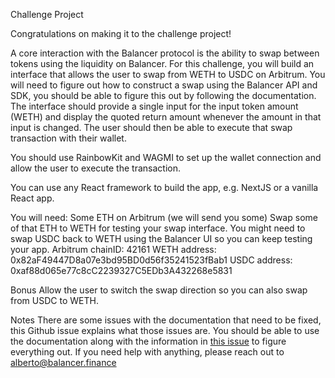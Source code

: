Challenge Project

Congratulations on making it to the challenge project!

A core interaction with the Balancer protocol is the ability to swap between tokens using the liquidity on Balancer. For this challenge, you will build an interface that allows the user to swap from WETH to USDC on Arbitrum. You will need to figure out how to construct a swap using the Balancer API and SDK, you should be able to figure this out by following the documentation. The interface should provide a single input for the input token amount (WETH) and display the quoted return amount whenever the amount in that input is changed. The user should then be able to execute that swap transaction with their wallet.

You should use RainbowKit and WAGMI to set up the wallet connection and allow the user to execute the transaction.

You can use any React framework to build the app, e.g. NextJS or a vanilla React app.

You will need:
Some ETH on Arbitrum (we will send you some)
Swap some of that ETH to WETH for testing your swap interface.
You might need to swap USDC back to WETH using the Balancer UI so you can keep testing your app.
Arbitrum chainID: 42161
WETH address: 0x82aF49447D8a07e3bd95BD0d56f35241523fBab1
USDC address: 0xaf88d065e77c8cC2239327C5EDb3A432268e5831

Bonus
Allow the user to switch the swap direction so you can also swap from USDC to WETH. 

Notes
There are some issues with the documentation that need to be fixed, this Github issue explains what those issues are. You should be able to use the documentation along with the information in [this issue](https://github.com/balancer/docs-v3/issues/225) to figure everything out.
If you need help with anything, please reach out to alberto@balancer.finance
